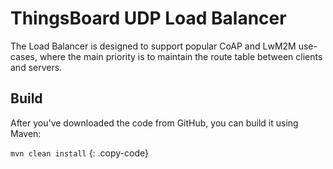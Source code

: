 # ThingsBoard UDP Load Balancer

The Load Balancer is designed to support popular CoAP and LwM2M use-cases, where the main priority is to maintain the route table between clients and servers.

## Build

After you've downloaded the code from GitHub, you can build it using Maven: 

```mvn clean install```
{: .copy-code}
